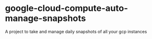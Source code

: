 # google-cloud-compute-auto-manage-snapshots
A project to take and manage daily snapshots of all your gcp instances
